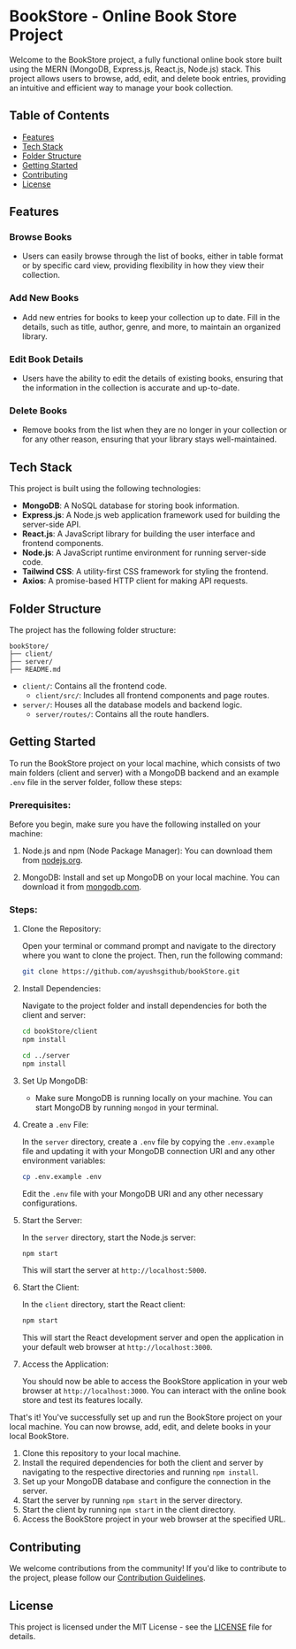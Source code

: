 # BookStore - Online Book Store Project

Welcome to the BookStore project, a fully functional online book store built using the MERN (MongoDB, Express.js, React.js, Node.js) stack. This project allows users to browse, add, edit, and delete book entries, providing an intuitive and efficient way to manage your book collection.

## Table of Contents
- [Features](#features)
- [Tech Stack](#tech-stack)
- [Folder Structure](#folder-structure)
- [Getting Started](#getting-started)
- [Contributing](#contributing)
- [License](#license)

## Features

### Browse Books
- Users can easily browse through the list of books, either in table format or by specific card view, providing flexibility in how they view their collection.

### Add New Books
- Add new entries for books to keep your collection up to date. Fill in the details, such as title, author, genre, and more, to maintain an organized library.

### Edit Book Details
- Users have the ability to edit the details of existing books, ensuring that the information in the collection is accurate and up-to-date.

### Delete Books
- Remove books from the list when they are no longer in your collection or for any other reason, ensuring that your library stays well-maintained.

## Tech Stack

This project is built using the following technologies:

- **MongoDB**: A NoSQL database for storing book information.
- **Express.js**: A Node.js web application framework used for building the server-side API.
- **React.js**: A JavaScript library for building the user interface and frontend components.
- **Node.js**: A JavaScript runtime environment for running server-side code.
- **Tailwind CSS**: A utility-first CSS framework for styling the frontend.
- **Axios**: A promise-based HTTP client for making API requests.

## Folder Structure

The project has the following folder structure:

```
bookStore/
├── client/
├── server/
├── README.md
```

- `client/`: Contains all the frontend code.
  - `client/src/`: Includes all frontend components and page routes.
- `server/`: Houses all the database models and backend logic.
  - `server/routes/`: Contains all the route handlers.



## Getting Started

To run the BookStore project on your local machine, which consists of two main folders (client and server) with a MongoDB backend and an example `.env` file in the server folder, follow these steps:

### Prerequisites:

Before you begin, make sure you have the following installed on your machine:

1. Node.js and npm (Node Package Manager): You can download them from [nodejs.org](https://nodejs.org/).

2. MongoDB: Install and set up MongoDB on your local machine. You can download it from [mongodb.com](https://www.mongodb.com/try/download/community).

### Steps:

1. Clone the Repository:

   Open your terminal or command prompt and navigate to the directory where you want to clone the project. Then, run the following command:

   ```bash
   git clone https://github.com/ayushsgithub/bookStore.git
   ```

2. Install Dependencies:

   Navigate to the project folder and install dependencies for both the client and server:

   ```bash
   cd bookStore/client
   npm install
   ```

   ```bash
   cd ../server
   npm install
   ```

3. Set Up MongoDB:

   - Make sure MongoDB is running locally on your machine. You can start MongoDB by running `mongod` in your terminal.

4. Create a `.env` File:

   In the `server` directory, create a `.env` file by copying the `.env.example` file and updating it with your MongoDB connection URI and any other environment variables:

   ```bash
   cp .env.example .env
   ```

   Edit the `.env` file with your MongoDB URI and any other necessary configurations.

5. Start the Server:

   In the `server` directory, start the Node.js server:

   ```bash
   npm start
   ```

   This will start the server at `http://localhost:5000`.

6. Start the Client:

   In the `client` directory, start the React client:

   ```bash
   npm start
   ```

   This will start the React development server and open the application in your default web browser at `http://localhost:3000`.

7. Access the Application:

   You should now be able to access the BookStore application in your web browser at `http://localhost:3000`. You can interact with the online book store and test its features locally.

That's it! You've successfully set up and run the BookStore project on your local machine. You can now browse, add, edit, and delete books in your local BookStore.

1. Clone this repository to your local machine.
2. Install the required dependencies for both the client and server by navigating to the respective directories and running `npm install`.
3. Set up your MongoDB database and configure the connection in the server.
4. Start the server by running `npm start` in the server directory.
5. Start the client by running `npm start` in the client directory.
6. Access the BookStore project in your web browser at the specified URL.

## Contributing

We welcome contributions from the community! If you'd like to contribute to the project, please follow our [Contribution Guidelines](CONTRIBUTING.md).

## License

This project is licensed under the MIT License - see the [LICENSE](LICENSE) file for details.